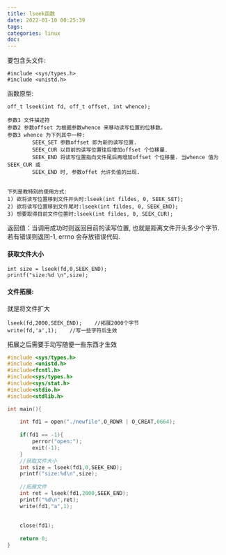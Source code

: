 ```yaml
---
title: lseek函数
date: 2022-01-10 00:25:39
tags:
categories: linux
doc:
---
```


要包含头文件:

```
#include <sys/types.h>
#include <unistd.h>
```



函数原型:

```
off_t lseek(int fd, off_t offset, int whence);

参数1 文件描述符
参数2 参数offset 为根据参数whence 来移动读写位置的位移数。
参数3 whence 为下列其中一种:
        SEEK_SET 参数offset 即为新的读写位置.
        SEEK_CUR 以目前的读写位置往后增加offset 个位移量.
        SEEK_END 将读写位置指向文件尾后再增加offset 个位移量. 当whence 值为SEEK_CUR 或
        SEEK_END 时, 参数offet 允许负值的出现.


下列是教特别的使用方式:
1) 欲将读写位置移到文件开头时:lseek(int fildes, 0, SEEK_SET);
2) 欲将读写位置移到文件尾时:lseek(int fildes, 0, SEEK_END);
3) 想要取得目前文件位置时:lseek(int fildes, 0, SEEK_CUR);

```

返回值：当调用成功时则返回目前的读写位置, 也就是距离文件开头多少个字节. 若有错误则返回-1, errno 会存放错误代码.

#### 获取文件大小

```
int size = lseek(fd,0,SEEK_END);
printf("size:%d \n",size);
```



#### 文件拓展:

就是将文件扩大

```
lseek(fd,2000,SEEK_END);	//拓展2000个字节
write(fd,'a',1);	//写一些字符后生效
```

拓展之后需要手动写随便一些东西才生效





```c
#include <sys/types.h>
#include <unistd.h>
#include<fcntl.h>
#include<sys/types.h>
#include<sys/stat.h>
#include<stdio.h>
#include<stdlib.h>

int main(){
	
	int fd1 = open("./newfile",O_RDWR | O_CREAT,0664);
		
	if(fd1 == -1){
		perror("open:");
		exit(-1);
	}
	//获取文件大小
	int size = lseek(fd1,0,SEEK_END);
	printf("size:%d\n",size);
	
	//拓展文件
	int ret = lseek(fd1,2000,SEEK_END);
	printf("%d\n",ret);
	write(fd1,"a",1);
	
	
	close(fd1);
	
	return 0;
}
```

